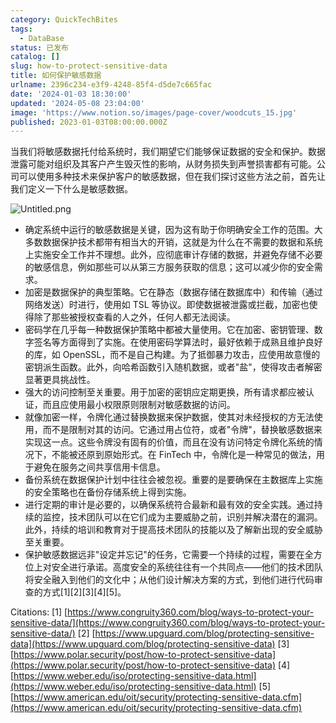 ```yaml
---
category: QuickTechBites
tags:
  - DataBase
status: 已发布
catalog: []
slug: how-to-protect-sensitive-data
title: 如何保护敏感数据
urlname: 2396c234-e3f9-4248-85f4-d5de7c665fac
date: '2024-01-03 18:30:00'
updated: '2024-05-08 23:04:00'
image: 'https://www.notion.so/images/page-cover/woodcuts_15.jpg'
published: 2023-01-03T08:00:00.000Z
---
```


当我们将敏感数据托付给系统时，我们期望它们能够保证数据的安全和保护。数据泄露可能对组织及其客户产生毁灭性的影响，从财务损失到声誉损害都有可能。公司可以使用多种技术来保护客户的敏感数据，但在我们探讨这些方法之前，首先让我们定义一下什么是敏感数据。


![Untitled.png](https://prod-files-secure.s3.us-west-2.amazonaws.com/5d24fe63-e567-4804-86f9-9fdc62e13082/aa7e6578-50d6-4f37-a4e4-28071bd0fba3/Untitled.png?X-Amz-Algorithm=AWS4-HMAC-SHA256&X-Amz-Content-Sha256=UNSIGNED-PAYLOAD&X-Amz-Credential=ASIAZI2LB466477JHW7X%2F20250227%2Fus-west-2%2Fs3%2Faws4_request&X-Amz-Date=20250227T213424Z&X-Amz-Expires=3600&X-Amz-Security-Token=IQoJb3JpZ2luX2VjEEMaCXVzLXdlc3QtMiJHMEUCIEtKGPE4q4GcWxXgZxT%2F7kOvffh1bNTHhDvNZn3BRHq%2BAiEAoz5y10PoKbsttB0YtUDq4uHYvjJz0TQVM91f8U4shDEq%2FwMIfBAAGgw2Mzc0MjMxODM4MDUiDDjEJ4nA1bFHRgMWoyrcA3ynNGpTATloDWZKmSAzOgc74dwuHG%2F%2FDDIeVjVFCkThSGtLotc7R9JJz34pBNkrs628SvyHsq6L1dHCzgmR1jVDpks6J%2Ff2wwbEYGLkTtolg8txkAqB7iUl5apg85mzHRub6lpnpyCEDuMHtOcwXH1rHTnl2J0HiC47Qn7mq2ugzVRwm3I0hdyw2SL%2FpE1hQbDfJ%2BNWERYaSvwhmxZvUe8quDCObEs4z6QstkxZI8rL8M10uTAvgHKC1YCJ2yALzISFtIt5VWDha4eE2635UquodSqoNYq218yxiHT5iVNIEIZjizGd%2F86HUKsEJORnrBgkxYJjlHBJNJUub6Q6oGuOpzWjg93knfhQ0orILyXyh%2FIxrxQqQ3z9x7V3qPNf6V4Foy%2FEhL5bxJnlTkPdHXNIIKJpTE0z2zQrMvrWvDklW6NpATnFxNp6aQTQTko4wUGrKSlta9XQDf%2BVuDGPcIUcLoDUyDIJHn5qtV4VabZPHtz%2BEtucPiTLgDuNPh70tbbNZSdJ9ZoD9MohZhZejRPCxgeQDHn9vD9ewe2T7Rsr77AVRges8ExV60s%2Fw6f%2B9YbTYx%2FjfMBuCoHE6iEGdGNmSirBB%2FWNdqghQ3vK2bZKbs56AGRW6kNGat6cMLvvgr4GOqUBOChVIIzZ3gGSwfwxPek0oKJRZ151%2FPJh87cKGFBTQtOhOm6XqYhVKG7O3nBxQB7yr7Ot1DTta3FDdL09xtbif38SOi8XktPEm3k2e5IbN0GYs2OU3AiCIyjv5J6cxKqwARI5Ak5KPZQAjgY5Ug7xIffJra6wlTFA93P9Ag8nv%2BL9IS4SGbEWMu9kJlbYIhXlWZyo0f3nQrQDtg3xoMhAlKfffd3w&X-Amz-Signature=0b6fb194e610699fd3caa7038049e6139913063a351b7a0c073a4e7758e894e6&X-Amz-SignedHeaders=host&x-id=GetObject)

- 确定系统中运行的敏感数据是关键，因为这有助于你明确安全工作的范围。大多数数据保护技术都带有相当大的开销，这就是为什么在不需要的数据和系统上实施安全工作并不理想。此外，应彻底审计存储的数据，并避免存储不必要的敏感信息，例如那些可以从第三方服务获取的信息；这可以减少你的安全需求。
- 加密是数据保护的典型策略。它在静态（数据存储在数据库中）和传输（通过网络发送）时进行，使用如 TSL 等协议。即使数据被泄露或拦截，加密也使得除了那些被授权查看的人之外，任何人都无法阅读。
- 密码学在几乎每一种数据保护策略中都被大量使用。它在加密、密钥管理、数字签名等方面得到了实施。在使用密码学算法时，最好依赖于成熟且维护良好的库，如 OpenSSL，而不是自己构建。为了抵御暴力攻击，应使用故意慢的密钥派生函数。此外，向哈希函数引入随机数据，或者"盐"，使得攻击者解密显著更具挑战性。
- 强大的访问控制至关重要。用于加密的密钥应定期更换，所有请求都应被认证，而且应使用最小权限原则限制对敏感数据的访问。
- 就像加密一样，令牌化通过替换数据来保护数据，使其对未经授权的方无法使用，而不是限制对其的访问。它通过用占位符，或者"令牌"，替换敏感数据来实现这一点。这些令牌没有固有的价值，而且在没有访问特定令牌化系统的情况下，不能被还原到原始形式。在 FinTech 中，令牌化是一种常见的做法，用于避免在服务之间共享信用卡信息。
- 备份系统在数据保护计划中往往会被忽视。重要的是要确保在主数据库上实施的安全策略也在备份存储系统上得到实施。
- 进行定期的审计是必要的，以确保系统符合最新和最有效的安全实践。通过持续的监控，技术团队可以在它们成为主要威胁之前，识别并解决潜在的漏洞。此外，持续的培训和教育对于提高技术团队的技能以及了解新出现的安全威胁至关重要。
- 保护敏感数据远非"设定并忘记"的任务，它需要一个持续的过程，需要在全方位上对安全进行承诺。高度安全的系统往往有一个共同点——他们的技术团队将安全融入到他们的文化中；从他们设计解决方案的方式，到他们进行代码审查的方式[1][2][3][4][5]。

Citations:
[1] [https://www.congruity360.com/blog/ways-to-protect-your-sensitive-data/](https://www.congruity360.com/blog/ways-to-protect-your-sensitive-data/)
[2] [https://www.upguard.com/blog/protecting-sensitive-data](https://www.upguard.com/blog/protecting-sensitive-data)
[3] [https://www.polar.security/post/how-to-protect-sensitive-data](https://www.polar.security/post/how-to-protect-sensitive-data)
[4] [https://www.weber.edu/iso/protecting-sensitive-data.html](https://www.weber.edu/iso/protecting-sensitive-data.html)
[5] [https://www.american.edu/oit/security/protecting-sensitive-data.cfm](https://www.american.edu/oit/security/protecting-sensitive-data.cfm)


